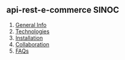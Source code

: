 ## api-rest-e-commerce SINOC
1. [General Info](#general-info)
2. [Technologies](#technologies)
3. [Installation](#installation)
4. [Collaboration](#collaboration)
5. [FAQs](#faqs)<span aria-hidden="true" class="line-numbers-rows"><span></span><span></span><span></span><span></span><span></span><span></span></span>
